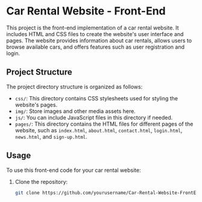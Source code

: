 # Car Rental Website - Front-End

This project is the front-end implementation of a car rental website. It includes HTML and CSS files to create the website's user interface and pages. The website provides information about car rentals, allows users to browse available cars, and offers features such as user registration and login.

## Project Structure

The project directory structure is organized as follows:

- `css/`: This directory contains CSS stylesheets used for styling the website's pages.
- `img/`: Store images and other media assets here.
- `js/`: You can include JavaScript files in this directory if needed.
- `pages/`: This directory contains the HTML files for different pages of the website, such as `index.html`, `about.html`, `contact.html`, `login.html`, `news.html`, and `sign-up.html`.

## Usage

To use this front-end code for your car rental website:

1. Clone the repository:

   ```bash
   git clone https://github.com/yourusername/Car-Rental-Website-FrontEnd.git
